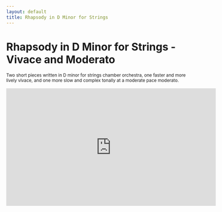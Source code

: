```yaml
---
layout: default
title: Rhapsody in D Minor for Strings
---
```


# Rhapsody in D Minor for Strings - Vivace and Moderato

<small>Two short pieces written in D minor for strings chamber orchestra, one faster and more lively vivace, and one more slow and complex tonally at a moderate pace moderato.</small>

<iframe width="560" height="315" src="https://www.youtube.com/embed/TK2HdoiI4m8" frameborder="0" allow="accelerometer; autoplay; clipboard-write; encrypted-media; gyroscope; picture-in-picture" allowfullscreen></iframe>


